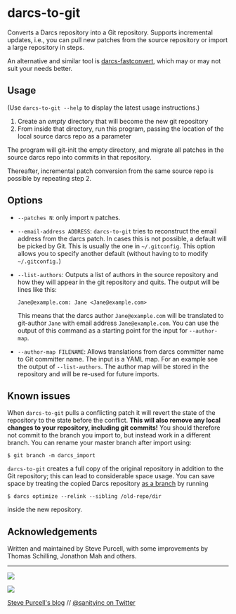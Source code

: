 darcs-to-git
============

Converts a Darcs repository into a Git repository.  Supports
incremental updates, i.e., you can pull new patches from the source
repository or import a large repository in steps.

An alternative and similar tool is
[darcs-fastconvert](http://wiki.darcs.net/DarcsBridgeUsage), which may
or may not suit your needs better.

Usage
-----

(Use `darcs-to-git --help` to display the latest usage instructions.)

1. Create an *empty* directory that will become the new git repository
2. From inside that directory, run this program, passing the location
   of the local source darcs repo as a parameter

The program will git-init the empty directory, and migrate all patches
in the source darcs repo into commits in that repository.

Thereafter, incremental patch conversion from the same source repo is
possible by repeating step 2.

Options
-------

 * `--patches N`: only import `N` patches.

 * `--email-address ADDRESS`: `darcs-to-git` tries to reconstruct the
   email address from the darcs patch.  In cases this is not possible,
   a default will be picked by Git.  This is usually the one in
   `~/.gitconfig`.  This option allows you to specify another default
   (without having to to modify `~/.gitconfig.`)

 * `--list-authors`: Outputs a list of authors in the source
   repository and how they will appear in the git repository and
   quits.  The output will be lines like this:

   ```
   Jane@example.com: Jane <Jane@example.com>
   ```

   This means that the darcs author `Jane@example.com` will be
   translated to git-author `Jane` with email address
   `Jane@example.com`.  You can use the output of this command as a
   starting point for the input for `--author-map`.

 * `--author-map FILENAME`: Allows translations from darcs committer
   name to Git committer name.  The input is a YAML map.  For an
   example see the output of `--list-authors`.  The author map will be
   stored in the repository and will be re-used for future imports.


Known issues
------------

When `darcs-to-git` pulls a conflicting patch it will revert the state
of the repository to the state before the conflict. **This will also
remove any local changes to your repository, including git commits!**
You should therefore not commit to the branch you import to, but
instead work in a different branch.  You can rename your master branch
after import using:

    $ git branch -m darcs_import

`darcs-to-git` creates a full copy of the original repository in addition to the Git repository;
this can lead to considerable space usage. You can save space by treating the copied Darcs
repository [as a branch](http://wiki.darcs.net/BestPractices#how-to-create-a-branch) by
running

    $ darcs optimize --relink --sibling /old-repo/dir

inside the new repository.

Acknowledgements
----------------

Written and maintained by Steve Purcell, with some improvements by
Thomas Schilling, Jonathon Mah and others.


<hr>

[![](http://api.coderwall.com/purcell/endorsecount.png)](http://coderwall.com/purcell)

[![](http://www.linkedin.com/img/webpromo/btn_liprofile_blue_80x15.png)](http://uk.linkedin.com/in/stevepurcell)

[Steve Purcell's blog](http://www.sanityinc.com/) // [@sanityinc on Twitter](https://twitter.com/sanityinc)

